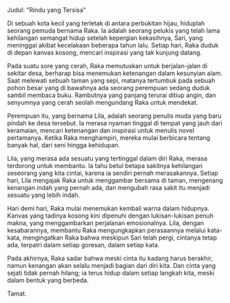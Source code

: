 Judul: "Rindu yang Tersisa"

Di sebuah kota kecil yang terletak di antara perbukitan hijau, hiduplah seorang pemuda bernama Raka. Ia adalah seorang pelukis yang telah lama kehilangan semangat hidup setelah kepergian kekasihnya, Sari, yang meninggal akibat kecelakaan beberapa tahun lalu. Setiap hari, Raka duduk di depan kanvas kosong, mencari inspirasi yang tak kunjung datang.

Pada suatu sore yang cerah, Raka memutuskan untuk berjalan-jalan di sekitar desa, berharap bisa menemukan ketenangan dalam kesunyian alam. Saat melewati sebuah taman yang sepi, matanya tertumbuk pada sebuah pohon besar yang di bawahnya ada seorang perempuan sedang duduk sambil membaca buku. Rambutnya yang panjang terurai ditiup angin, dan senyumnya yang cerah seolah mengundang Raka untuk mendekat.

Perempuan itu, yang bernama Lila, adalah seorang penulis muda yang baru pindah ke desa tersebut. Ia merasa nyaman tinggal di tempat yang jauh dari keramaian, mencari ketenangan dan inspirasi untuk menulis novel pertamanya. Ketika Raka menghampiri, mereka mulai berbicara tentang banyak hal, dari seni hingga kehidupan.

Lila, yang merasa ada sesuatu yang tertinggal dalam diri Raka, merasa terdorong untuk membantu. Ia tahu betul betapa sakitnya kehilangan seseorang yang kita cintai, karena ia sendiri pernah merasakannya. Setiap hari, Lila mengajak Raka untuk menggambar bersama di taman, mengenang kenangan indah yang pernah ada, dan mengubah rasa sakit itu menjadi sesuatu yang lebih indah.

Hari demi hari, Raka mulai menemukan kembali warna dalam hidupnya. Kanvas yang tadinya kosong kini dipenuhi dengan lukisan-lukisan penuh makna, yang menggambarkan perjalanan emosionalnya. Lila, dengan kesabarannya, membantu Raka mengungkapkan perasaannya melalui kata-kata, mengingatkan Raka bahwa meskipun Sari telah pergi, cintanya tetap ada, terpatri dalam setiap goresan, dalam setiap kata.

Pada akhirnya, Raka sadar bahwa meski cinta itu kadang harus berakhir, namun kenangan akan selalu menjadi bagian dari diri kita. Dan cinta yang sejati tidak pernah hilang; ia terus hidup dalam setiap langkah kita, meski dalam bentuk yang berbeda.

Tamat.
